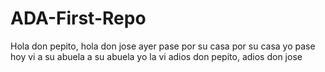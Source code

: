 # ADA-First-Repo
Hola don pepito, hola don jose
ayer pase por su casa
por su casa yo pase
hoy vi a su abuela
a su abuela yo la vi
adios don pepito, adios don jose
